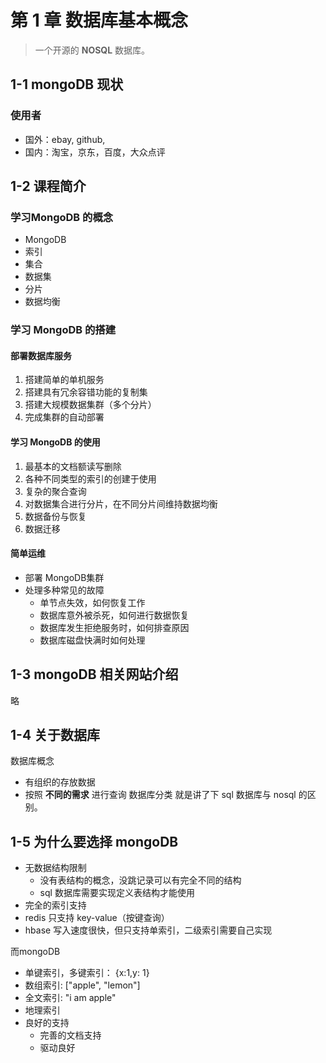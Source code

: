 # 第 1 章 数据库基本概念
> 一个开源的 **NOSQL** 数据库。

## 1-1 mongoDB 现状
### 使用者
- 国外：ebay, github, 
- 国内：淘宝，京东，百度，大众点评

## 1-2 课程简介
### 学习MongoDB 的概念
- MongoDB
- 索引
- 集合
- 数据集
- 分片
- 数据均衡
### 学习 MongoDB 的搭建
#### 部署数据库服务
1. 搭建简单的单机服务
2. 搭建具有冗余容错功能的复制集
3. 搭建大规模数据集群（多个分片）
4. 完成集群的自动部署
#### 学习 MongoDB 的使用
1. 最基本的文档额读写删除
2. 各种不同类型的索引的创建于使用
3. 复杂的聚合查询
4. 对数据集合进行分片，在不同分片间维持数据均衡
5. 数据备份与恢复
6. 数据迁移
#### 简单运维
- 部署 MongoDB集群
- 处理多种常见的故障
  - 单节点失效，如何恢复工作
  - 数据库意外被杀死，如何进行数据恢复
  - 数据库发生拒绝服务时，如何排查原因
  - 数据库磁盘快满时如何处理
## 1-3 mongoDB 相关网站介绍
略
## 1-4 关于数据库
数据库概念
- 有组织的存放数据
- 按照 **不同的需求** 进行查询
数据库分类
  就是讲了下 sql 数据库与 nosql 的区别。
## 1-5 为什么要选择 mongoDB
- 无数据结构限制
  - 没有表结构的概念，没跳记录可以有完全不同的结构
  - sql 数据库需要实现定义表结构才能使用
- 完全的索引支持
 - redis 只支持 key-value（按键查询）
 - hbase 写入速度很快，但只支持单索引，二级索引需要自己实现

 而mongoDB
 - 单键索引，多键索引： {x:1,y: 1}
 - 数组索引: ["apple", "lemon"]
 - 全文索引: "i am apple"
 - 地理索引
- 良好的支持
  - 完善的文档支持
  - 驱动良好


